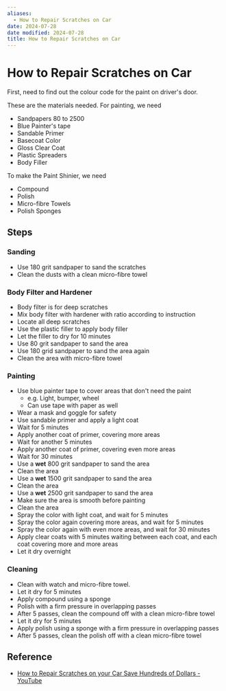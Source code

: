 ```yaml
---
aliases:
  - How to Repair Scratches on Car
date: 2024-07-28
date modified: 2024-07-28
title: How to Repair Scratches on Car
---
```


# How to Repair Scratches on Car

First, need to find out the colour code for the paint on driver's door.

These are the materials needed. For painting, we need

- Sandpapers 80 to 2500
- Blue Painter's tape
- Sandable Primer
- Basecoat Color
- Gloss Clear Coat
- Plastic Spreaders
- Body Filler

To make the Paint Shinier, we need

- Compound
- Polish
- Micro-fibre Towels
- Polish Sponges

## Steps

### Sanding

- Use 180 grit sandpaper to sand the scratches
- Clean the dusts with a clean micro-fibre towel

### Body Filter and Hardener

- Body filter is for deep scratches
- Mix body filter with hardener with ratio according to instruction
- Locate all deep scratches
- Use the plastic filler to apply body filler
- Let the filler to dry for 10 minutes
- Use 80 grit sandpaper to sand the area
- Use 180 grid sandpaper to sand the area again
- Clean the area with micro-fibre towel

### Painting

- Use blue painter tape to cover areas that don't need the paint
	- e.g. Light, bumper, wheel
	- Can use tape with paper as well
- Wear a mask and goggle for safety
- Use sandable primer and apply a light coat
- Wait for 5 minutes
- Apply another coat of primer, covering more areas
- Wait for another 5 minutes
- Apply another coat of primer, covering even more areas
- Wait for 30 minutes
- Use a **wet** 800 grit sandpaper to sand the area
- Clean the area
- Use a **wet** 1500 grit sandpaper to sand the area
- Clean the area
- Use a **wet** 2500 grit sandpaper to sand the area
- Make sure the area is smooth before painting
- Clean the area
- Spray the color with light coat, and wait for 5 minutes
- Spray the color again covering more areas, and wait for 5 minutes
- Spray the color again with even more areas, and wait for 30 minutes
- Apply clear coats with 5 minutes waiting between each coat, and each coat covering more and more areas
- Let it dry overnight

### Cleaning

- Clean with watch and micro-fibre towel.
- Let it dry for 5 minutes
- Apply compound using a sponge
- Polish with a firm pressure in overlapping passes
- After 5 passes, clean the compound off with a clean micro-fibre towel
- Let it dry for 5 minutes
- Apply polish using a sponge with a firm pressure in overlapping passes
- After 5 passes, clean the polish off with a clean micro-fibre towel

## Reference

- [How to Repair Scratches on your Car  Save Hundreds of Dollars - YouTube](https://www.youtube.com/watch?v=-EiAN6oa_oY)
